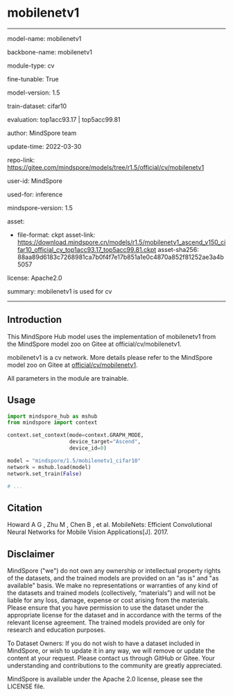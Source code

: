 # mobilenetv1

---

model-name: mobilenetv1

backbone-name: mobilenetv1

module-type: cv

fine-tunable: True

model-version: 1.5

train-dataset: cifar10

evaluation: top1acc93.17 | top5acc99.81

author: MindSpore team

update-time: 2022-03-30

repo-link: <https://gitee.com/mindspore/models/tree/r1.5/official/cv/mobilenetv1>

user-id: MindSpore

used-for: inference

mindspore-version: 1.5

asset:

-
    file-format: ckpt
    asset-link: <https://download.mindspore.cn/models/r1.5/mobilenetv1_ascend_v150_cifar10_official_cv_top1acc93.17_top5acc99.81.ckpt>
    asset-sha256: 88aa89d6183c7268981ca7b0f4f7e17b851a1e0c4870a852f81252ae3a4b5057

license: Apache2.0

summary: mobilenetv1 is used for cv

---

## Introduction

This MindSpore Hub model uses the implementation of mobilenetv1 from the MindSpore model zoo on Gitee at official/cv/mobilenetv1.

mobilenetv1 is a cv network. More details please refer to the MindSpore model zoo on Gitee at [official/cv/mobilenetv1](https://gitee.com/mindspore/models/blob/r1.5/official/cv/mobilenetv1/README.md).

All parameters in the module are trainable.

## Usage

```python
import mindspore_hub as mshub
from mindspore import context

context.set_context(mode=context.GRAPH_MODE,
                    device_target="Ascend",
                    device_id=0)

model = "mindspore/1.5/mobilenetv1_cifar10"
network = mshub.load(model)
network.set_train(False)

# ...
```

## Citation

Howard A G , Zhu M , Chen B , et al. MobileNets: Efficient Convolutional Neural Networks for Mobile Vision Applications[J]. 2017.

## Disclaimer

MindSpore ("we") do not own any ownership or intellectual property rights of the datasets, and the trained models are provided on an "as is" and "as available" basis. We make no representations or warranties of any kind of the datasets and trained models (collectively, “materials”) and will not be liable for any loss, damage, expense or cost arising from the materials. Please ensure that you have permission to use the dataset under the appropriate license for the dataset and in accordance with the terms of the relevant license agreement. The trained models provided are only for research and education purposes.

To Dataset Owners: If you do not wish to have a dataset included in MindSpore, or wish to update it in any way, we will remove or update the content at your request. Please contact us through GitHub or Gitee. Your understanding and contributions to the community are greatly appreciated.

MindSpore is available under the Apache 2.0 license, please see the LICENSE file.

